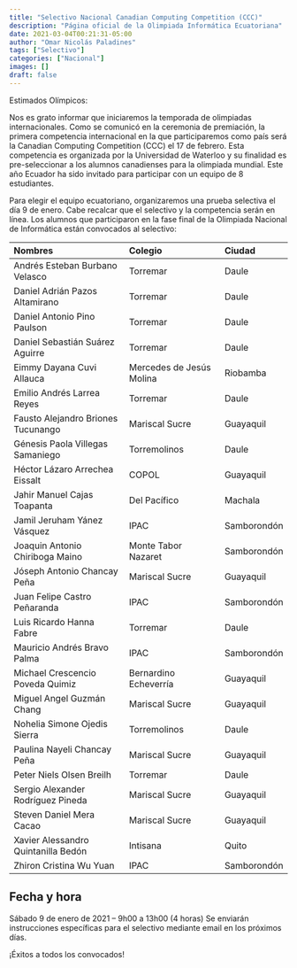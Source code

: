 ```yaml
---
title: "Selectivo Nacional Canadian Computing Competition (CCC)"
description: "Página oficial de la Olimpiada Informática Ecuatoriana"
date: 2021-03-04T00:21:31-05:00
author: "Omar Nicolás Paladines"
tags: ["Selectivo"]
categories: ["Nacional"]
images: []
draft: false
---
```


Estimados Olímpicos:

Nos es grato informar que iniciaremos la temporada de olimpiadas internacionales.
Como se comunicó en la ceremonia de premiación, la primera competencia internacional
en la que participaremos como país será la Canadian Computing Competition (CCC) el
17 de febrero. Esta competencia es organizada por la Universidad de Waterloo y su
finalidad es pre-seleccionar a los alumnos canadienses para la olimpiada mundial.
Este año Ecuador ha sido invitado para participar con un equipo de 8 estudiantes.

Para elegir el equipo ecuatoriano, organizaremos una prueba selectiva el día 9 de enero.
Cabe recalcar que el selectivo y la competencia serán en línea. Los alumnos que participaron
en la fase final de la Olimpiada Nacional de Informática están convocados al selectivo:

| Nombres                             | Colegio                  | Ciudad      |
| :---------------------------------- | :----------------------- | :---------- |
| Andrés Esteban Burbano Velasco      | Torremar                 | Daule       |
| Daniel Adrián Pazos Altamirano      | Torremar                 | Daule       |
| Daniel Antonio Pino Paulson         | Torremar                 | Daule       |
| Daniel Sebastián Suárez Aguirre     | Torremar                 | Daule       |
| Eimmy Dayana Cuvi Allauca           | Mercedes de Jesús Molina | Riobamba    |
| Emilio Andrés Larrea Reyes          | Torremar                 | Daule       |
| Fausto Alejandro Briones Tucunango  | Mariscal Sucre           | Guayaquil   |
| Génesis Paola Villegas Samaniego    | Torremolinos             | Daule       |
| Héctor Lázaro Arrechea Eissalt      | COPOL                    | Guayaquil   |
| Jahir Manuel Cajas Toapanta         | Del Pacífico             | Machala     |
| Jamil Jeruham Yánez Vásquez         | IPAC                     | Samborondón |
| Joaquin Antonio Chiriboga Maino     | Monte Tabor Nazaret      | Samborondón |
| Jóseph Antonio Chancay Peña         | Mariscal Sucre           | Guayaquil   |
| Juan Felipe Castro Peñaranda        | IPAC                     | Samborondón |
| Luis Ricardo Hanna Fabre            | Torremar                 | Daule       |
| Mauricio Andrés Bravo Palma         | IPAC                     | Samborondón |
| Michael Crescencio Poveda Quimiz    | Bernardino Echeverría    | Guayaquil   |
| Miguel Angel Guzmán Chang           | Mariscal Sucre           | Guayaquil   |
| Nohelia Simone Ojedis Sierra        | Torremolinos             | Daule       |
| Paulina Nayeli Chancay Peña         | Mariscal Sucre           | Guayaquil   |
| Peter Niels Olsen Breilh            | Torremar                 | Daule       |
| Sergio Alexander Rodríguez Pineda   | Mariscal Sucre           | Guayaquil   |
| Steven Daniel Mera Cacao            | Mariscal Sucre           | Guayaquil   |
| Xavier Alessandro Quintanilla Bedón | Intisana                 | Quito       |
| Zhiron Cristina Wu Yuan             | IPAC                     | Samborondón |

## Fecha y hora

Sábado 9 de enero de 2021 – 9h00 a 13h00 (4 horas)
Se enviarán instrucciones específicas para el selectivo mediante email en los próximos días.

¡Éxitos a todos los convocados!
